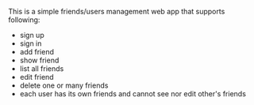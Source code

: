 This is a simple friends/users management web app that supports following:
- sign up
- sign in
- add friend
- show friend
- list all friends
- edit friend
- delete one or many friends
- each user has its own friends and cannot see nor edit other's friends
